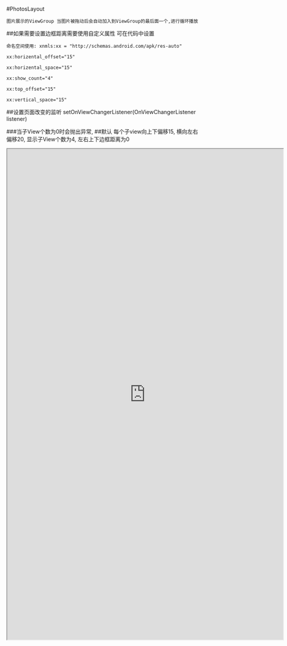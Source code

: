 #PhotosLayout

    图片展示的ViewGroup 当图片被拖动后会自动加入到ViewGroup的最后面一个,进行循环播放
  
##如果需要设置边框距离需要使用自定义属性 可在代码中设置

    命名空间使用: xnmls:xx = "http://schemas.android.com/apk/res-auto"

    xx:horizental_offset="15"

    xx:horizental_space="15"

    xx:show_count="4"

    xx:top_offset="15"

    xx:vertical_space="15"
##设置页面改变的监听
    setOnViewChangerListener(OnViewChangerListener listener)
    
###当子View个数为0时会抛出异常,
##默认
    每个子view向上下偏移15,
    横向左右偏移20,
    显示子View个数为4,
    左右上下边框距离为0
<iframe height=1280 width=720 src="https://github.com/icechao/PhotosLayout/blob/master/1.gif">
    
![conv_ops](https://github.com/icechao/PhotosLayout/blob/master/1.gif)

![https://github.com/icechao/PhotosLayout/blob/master/1.gif](https://github.com/icechao/PhotosLayout/blob/master/1.gif) 
